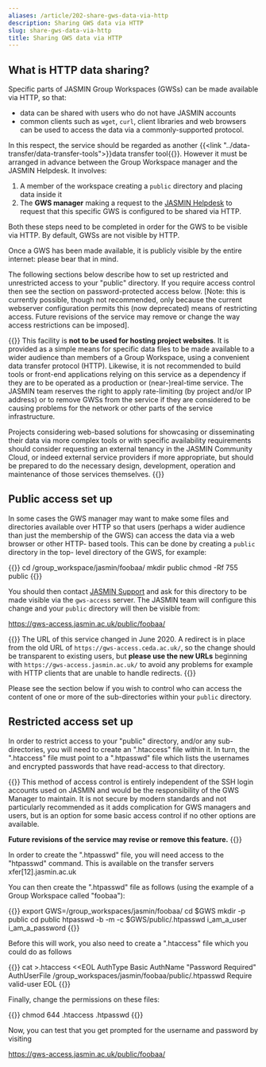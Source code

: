 ```yaml
---
aliases: /article/202-share-gws-data-via-http
description: Sharing GWS data via HTTP
slug: share-gws-data-via-http
title: Sharing GWS data via HTTP
---
```


## What is HTTP data sharing?

Specific parts of JASMIN Group Workspaces (GWSs) can be made available via
HTTP, so that:

- data can be shared with users who do not have JASMIN accounts
- common clients such as `wget`, `curl`, client libraries and web browsers can be used to access the data via a commonly-supported protocol.

In this respect, the service should be regarded as another {{<link "../data-transfer/data-transfer-tools">}}data transfer
tool{{</link>}}. However it must be arranged in
advance between the Group Workspace manager and the JASMIN Helpdesk. It
involves:

1. A member of the workspace creating a `public` directory and placing data inside it
2. The **GWS manager** making a request to the [JASMIN Helpdesk](mailto:support@jasmin.ac.uk) to request that this specific GWS is configured to be shared via HTTP.

Both these steps need to be completed in order for the GWS to be visible via
HTTP. By default, GWSs are not visible by HTTP.

Once a GWS has been made available, it is publicly visible by the entire
internet: please bear that in mind.

The following sections below describe how to set up restricted and
unrestricted access to your "public" directory. If you require access control
then see the section on password-protected access below. [Note: this is
currently possible, though not recommended, only because the current webserver
configuration permits this (now deprecated) means of restricting access.
Future revisions of the service may remove or change the way access
restrictions can be imposed].

{{<alert type="danger">}}
This facility is **not to be used for hosting project websites**. It is
provided as a simple means for specific data files to be made available to a
wider audience than members of a Group Workspace, using a convenient data
transfer protocol (HTTP). Likewise, it is not recommended to build tools or
front-end applications relying on this service as a dependency if they are to
be operated as a production or (near-)real-time service. The JASMIN team
reserves the right to apply rate-limiting (by project and/or IP address) or to
remove GWSs from the service if they are considered to be causing problems for
the network or other parts of the service infrastructure.

Projects considering web-based solutions for showcasing or disseminating their
data via more complex tools or with specific availability requirements should
consider requesting an external tenancy in the JASMIN Community Cloud, or
indeed external service providers if more appropriate, but should be prepared to
do the necessary design, development, operation and maintenance of those
services themselves.
{{</alert>}}

## Public access set up

In some cases the GWS manager may want to make some files and directories
available over HTTP so that users (perhaps a wider audience than just the
membership of the GWS) can access the data via a web browser or other HTTP-
based tools. This can be done by creating a `public` directory in the top-
level directory of the GWS, for example:

{{<command user="user" host="sci1">}}
cd /group_workspace/jasmin/foobaa/
mkdir public 
chmod -Rf 755 public
{{</command>}}

You should then contact [JASMIN Support](mailto:support@jasmin.ac.uk) and ask
for this directory to be made visible via the `gws-access` server. The JASMIN
team will configure this change and your `public` directory will then be
visible from:

https://gws-access.jasmin.ac.uk/public/foobaa/

{{<alert type="info">}}
The URL of this service changed in June 2020. A redirect
is in place from the old URL of `https://gws-access.ceda.ac.uk/`, so the change
should be transparent to existing users, but **please use the new URLs**
beginning with `https://gws-access.jasmin.ac.uk/` to avoid any problems for
example with HTTP clients that are unable to handle redirects.
{{</alert>}}

Please see the section below if you wish to control who can access the content
of one or more of the sub-directories within your `public` directory.

## Restricted access set up

In order to restrict access to your "public" directory, and/or any sub-
directories, you will need to create an ".htaccess" file within it. In turn,
the ".htaccess" file must point to a ".htpasswd" file which lists the
usernames and encrypted passwords that have read-access to that directory.

{{<alert type="danger">}}
This method of access control is entirely independent of the SSH login
accounts used on JASMIN and would be the responsibility of the GWS Manager to
maintain. It is not secure by modern standards and not particularly
recommended as it adds complication for GWS managers and users, but is an
option for some basic access control if no other options are available.

**Future
revisions of the service may revise or remove this feature.**
{{</alert>}}

In order to create the ".htpasswd" file, you will need access to the
"htpasswd" command. This is available on the transfer servers
xfer[12].jasmin.ac.uk

You can then create the ".htpasswd" file as follows (using the example of a
Group Workspace called "foobaa"):

{{<command user="user" host="sci1">}}
export GWS=/group_workspaces/jasmin/foobaa/
cd $GWS
mkdir -p public 
cd public
htpasswd -b -m -c $GWS/public/.htpasswd i_am_a_user i_am_a_password
{{</command>}}

Before this will work, you also need to create a ".htaccess" file which you
could do as follows

{{<command user="user" host="sci1">}}
cat >.htaccess <<EOL
AuthType Basic
AuthName "Password Required"
AuthUserFile /group_workspaces/jasmin/foobaa/public/.htpasswd
Require valid-user
EOL
{{</command>}}

Finally, change the permissions on these files:

{{<command user="user" host="sci1">}}
chmod 644 .htaccess .htpasswd
{{</command>}}

Now, you can test that you get prompted for the username and password by
visiting

https://gws-access.jasmin.ac.uk/public/foobaa/
